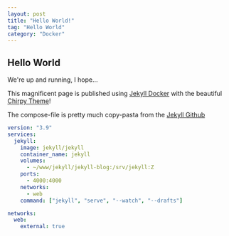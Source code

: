 ```yaml
---
layout: post
title: "Hello World!"
tag: "Hello World"
category: "Docker"
---
```


## Hello World

We're up and running, I hope...

This magnificent page is published using [Jekyll Docker](https://github.com/envygeeks/jekyll-docker/blob/master/README.md) with the beautiful [Chirpy Theme](https://chirpy.cotes.page/)!

The compose-file is pretty much copy-pasta from the [Jekyll Github](https://github.com/envygeeks/jekyll-docker/blob/master/README.md)

```yml
version: "3.9"
services:
  jekyll:
    image: jekyll/jekyll
    container_name: jekyll
    volumes:
      - ~/www/jekyll/jekyll-blog:/srv/jekyll:Z
    ports:
      - 4000:4000
    networks:
      - web
    command: ["jekyll", "serve", "--watch", "--drafts"]

networks:
  web:
    external: true
```
